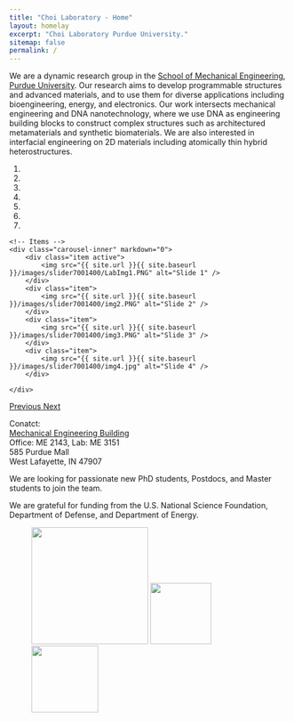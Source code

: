 ```yaml
---
title: "Choi Laboratory - Home"
layout: homelay
excerpt: "Choi Laboratory Purdue University."
sitemap: false
permalink: /
---
```


We are a dynamic research group in the [School of Mechanical Engineering](https://engineering.purdue.edu/ME), [Purdue University](https://www.purdue.edu/). Our research aims to develop programmable structures and advanced materials, and to use them for diverse applications including bioengineering, energy, and electronics. Our work intersects mechanical engineering and DNA nanotechnology, where we use DNA as engineering building blocks to construct complex structures such as architectured metamaterials and synthetic biomaterials. We are also interested in interfacial engineering on 2D materials including atomically thin hybrid heterostructures.

<div markdown="0" id="carousel" class="carousel slide" data-ride="carousel" data-interval="4000" data-pause="hover" >
    <!-- Menu -->
    <ol class="carousel-indicators">
        <li data-target="#carousel" data-slide-to="0" class="active"></li>
        <li data-target="#carousel" data-slide-to="1"></li>
        <li data-target="#carousel" data-slide-to="2"></li>
        <li data-target="#carousel" data-slide-to="3"></li>
        <li data-target="#carousel" data-slide-to="4"></li>
        <li data-target="#carousel" data-slide-to="5"></li>
        <li data-target="#carousel" data-slide-to="6"></li>
    </ol>

    <!-- Items -->
    <div class="carousel-inner" markdown="0">
        <div class="item active">
            <img src="{{ site.url }}{{ site.baseurl }}/images/slider7001400/LabImg1.PNG" alt="Slide 1" />
        </div>
        <div class="item">
            <img src="{{ site.url }}{{ site.baseurl }}/images/slider7001400/img2.PNG" alt="Slide 2" />
        </div>
        <div class="item">
            <img src="{{ site.url }}{{ site.baseurl }}/images/slider7001400/img3.PNG" alt="Slide 3" />
        </div>
        <div class="item">
            <img src="{{ site.url }}{{ site.baseurl }}/images/slider7001400/img4.jpg" alt="Slide 4" />
        </div>
        
    </div>
  <a class="left carousel-control" href="#carousel" role="button" data-slide="prev">
    <span class="glyphicon glyphicon-chevron-left" aria-hidden="true"></span>
    <span class="sr-only">Previous</span>
  </a>
  <a class="right carousel-control" href="#carousel" role="button" data-slide="next">
    <span class="glyphicon glyphicon-chevron-right" aria-hidden="true"></span>
    <span class="sr-only">Next</span>
  </a>
</div>



Conatct: <br />
[Mechanical Engineering Building](https://www.google.com/maps/place/Purdue+University+-+School+of+Mechanical+Engineering/@40.42818,-86.9129255,15z/data=!4m5!3m4!1s0x0:0x49f08a363af2d2a7!8m2!3d40.42818!4d-86.9129255) <br />
Office: ME 2143, Lab: ME 3151 <br />
585 Purdue Mall <br />
West Lafayette, IN 47907 <br />


We are looking for passionate new PhD students, Postdocs, and Master students to join the team.


We are grateful for funding from the U.S. National Science Foundation, Department of Defense, and Department of Energy.

<figure class="fourth">
  <img src="{{ site.url }}{{ site.baseurl }}/images/teampic/358329.jpg" style="width: 210px">
  <img src="{{ site.url }}{{ site.baseurl }}/images/teampic/dnr1.jpg" style="width: 110px">
  <img src="{{ site.url }}{{ site.baseurl }}/images/teampic/doe.jpg" style="width: 120px">
  
</figure>

